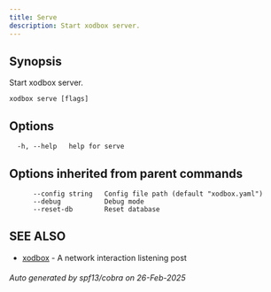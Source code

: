 ```yaml
---
title: Serve
description: Start xodbox server.
---
```


## Synopsis

Start xodbox server.

```
xodbox serve [flags]
```

## Options

```
  -h, --help   help for serve
```

## Options inherited from parent commands

```
      --config string   Config file path (default "xodbox.yaml")
      --debug           Debug mode
      --reset-db        Reset database
```

## SEE ALSO

* [xodbox](_index.md)	 - A network interaction listening post

###### Auto generated by spf13/cobra on 26-Feb-2025
